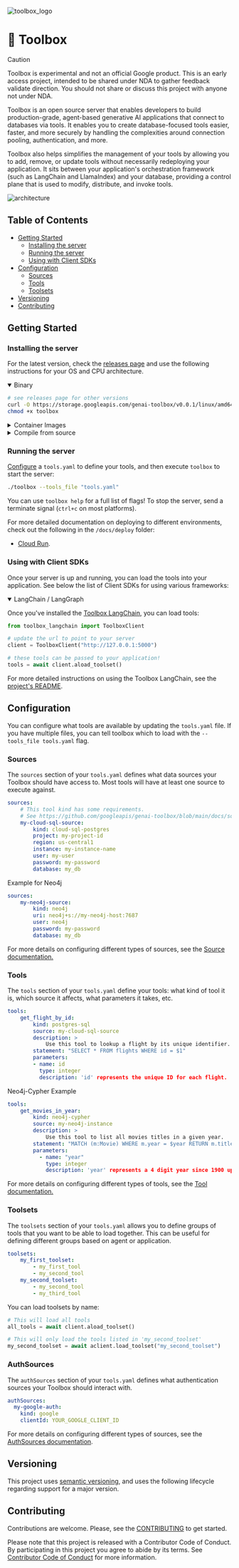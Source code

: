 ![toolbox_logo](logo.png)

# 🧰 Toolbox

> [!CAUTION]
> Toolbox is experimental and not an official Google product. This is
> an early access project, intended to be shared under NDA to gather feedback
> validate direction. You should not share or discuss this project with anyone
> not under NDA.

Toolbox is an open source server that enables developers to build
production-grade, agent-based generative AI applications that connect to
databases via tools. It enables you to create database-focused tools
easier, faster, and more securely by handling the complexities around
connection pooling, authentication, and more.

Toolbox also helps simplifies the management of your tools by allowing you to
add, remove, or update tools without necessarily redeploying your application.
It sits between your application's orchestration framework (such as LangChain
and LlamaIndex) and your database, providing a control plane that is used to
modify, distribute, and invoke tools.

![architecture](architecture.png)

<!-- TOC ignore:true -->
## Table of Contents

<!-- TOC -->

- [Getting Started](#getting-started)
  - [Installing the server](#installing-the-server)
  - [Running the server](#running-the-server)
  - [Using with Client SDKs](#using-with-client-sdks)
- [Configuration](#configuration)
  - [Sources](#sources)
  - [Tools](#tools)
  - [Toolsets](#toolsets)
- [Versioning](#versioning)
- [Contributing](#contributing)

<!-- /TOC -->

## Getting Started

### Installing the server
<!-- {x-release-please-start-version} -->
For the latest version, check the [releases page][releases] and use the
following instructions for your OS and CPU architecture.

<details open>
<summary>Binary</summary>

[releases]: https://github.com/googleapis/genai-toolbox/releases

```sh
# see releases page for other versions
curl -O https://storage.googleapis.com/genai-toolbox/v0.0.1/linux/amd64/toolbox
chmod +x toolbox
```

</details>

<details>
<summary>Container Images</summary>
You can also install Toolbox as a container:

```sh
# see releases page for other versions
export VERSION=0.0.1
docker pull us-central1-docker.pkg.dev/database-toolbox/toolbox/toolbox:$VERSION
```

</details>

<details>
<summary>Compile from source</summary>

To install from source, ensure you have the latest version of
[Go installed](https://go.dev/doc/install).

```sh
go install github.com/googleapis/genai-toolbox@v0.0.1
```

</details>
<!-- {x-release-please-end} -->

### Running the server

[Configure](#configuration) a `tools.yaml` to define your tools, and then
execute `toolbox` to start the server:

```sh
./toolbox --tools_file "tools.yaml"
```

You can use `toolbox help` for a full list of flags! To stop the server, send a
terminate signal (`ctrl+c` on most platforms).

For more detailed documentation on deploying to different environments, check
out the following in the `/docs/deploy` folder:

- [Cloud Run](./docs/deploy/deploy_toolbox.md).

### Using with Client SDKs

Once your server is up and running, you can load the tools into your
application. See below the list of Client SDKs for using various frameworks:

<details open>
<summary>LangChain / LangGraph</summary>

Once you've installed the [Toolbox LangChain][toolbox-langchain], you can load
tools:

```python
from toolbox_langchain import ToolboxClient

# update the url to point to your server
client = ToolboxClient("http://127.0.0.1:5000")

# these tools can be passed to your application! 
tools = await client.aload_toolset()
```

For more detailed instructions on using the Toolbox LangChain, see the
[project's README][toolbox-langchain-readme].

[toolbox-langchain]: https://github.com/googleapis/genai-toolbox-langchain-python
[toolbox-langchain-readme]: https://github.com/googleapis/genai-toolbox-langchain-python/blob/main/README.md

</details>

## Configuration

You can configure what tools are available by updating the `tools.yaml` file. If
you have multiple files, you can tell toolbox which to load with the
`--tools_file tools.yaml` flag.

### Sources

The `sources` section of your `tools.yaml` defines what data sources your
Toolbox should have access to. Most tools will have at least one source to
execute against.

```yaml
sources:
    # This tool kind has some requirements. 
    # See https://github.com/googleapis/genai-toolbox/blob/main/docs/sources/cloud-sql-pg.md#requirements
    my-cloud-sql-source:
        kind: cloud-sql-postgres
        project: my-project-id
        region: us-central1
        instance: my-instance-name
        user: my-user
        password: my-password
        database: my_db
```

Example for Neo4j

```yaml
sources:
    my-neo4j-source:
        kind: neo4j
        uri: neo4j+s://my-neo4j-host:7687
        user: neo4j
        password: my-password
        database: my_db
```

For more details on configuring different types of sources, see the [Source
documentation.](docs/sources/README.md)

### Tools

The `tools` section of your `tools.yaml` define your tools: what kind of tool it
is, which source it affects, what parameters it takes, etc.

```yaml
tools:
    get_flight_by_id:
        kind: postgres-sql
        source: my-cloud-sql-source
        description: >
            Use this tool to lookup a flight by its unique identifier.
        statement: "SELECT * FROM flights WHERE id = $1"
        parameters:
        - name: id
          type: integer
          description: 'id' represents the unique ID for each flight. 
```

Neo4j-Cypher Example

```yaml
tools:
    get_movies_in_year:
        kind: neo4j-cypher
        source: my-neo4j-instance
        description: >
            Use this tool to list all movies titles in a given year. 
        statement: "MATCH (m:Movie) WHERE m.year = $year RETURN m.title"
        parameters:
          - name: "year"
            type: integer
            description: 'year' represents a 4 digit year since 1900 up to the current year 
```

For more details on configuring different types of tools, see the [Tool
documentation.](docs/tools/README.md)


### Toolsets

The `toolsets` section of your `tools.yaml` allows you to define groups of tools
that you want to be able to load together. This can be useful for defining
different groups based on agent or application.

```yaml
toolsets:
    my_first_toolset:
        - my_first_tool
        - my_second_tool
    my_second_toolset:
        - my_second_tool
        - my_third_tool
```

You can load toolsets by name:

```python
# This will load all tools
all_tools = await client.aload_toolset()

# This will only load the tools listed in 'my_second_toolset'
my_second_toolset = await aclient.load_toolset("my_second_toolset")
```

### AuthSources

The `authSources` section of your `tools.yaml` defines what authentication sources your
Toolbox should interact with.

```yaml
authSources:
  my-google-auth:
    kind: google
    clientId: YOUR_GOOGLE_CLIENT_ID
```

For more details on configuring different types of sources, see the [AuthSources
documentation](docs/authSources/README.md).

## Versioning

This project uses [semantic versioning](https://semver.org/), and uses the
following lifecycle regarding support for a major version.

## Contributing

Contributions are welcome. Please, see the [CONTRIBUTING](CONTRIBUTING.md)
to get started.

Please note that this project is released with a Contributor Code of Conduct.
By participating in this project you agree to abide by its terms. See
[Contributor Code of Conduct](CODE_OF_CONDUCT.md) for more information.
